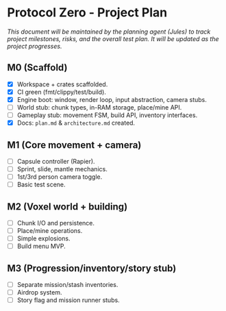 # Protocol Zero - Project Plan

*This document will be maintained by the planning agent (Jules) to track project milestones, risks, and the overall test plan. It will be updated as the project progresses.*

## M0 (Scaffold)

- [x] Workspace + crates scaffolded.
- [x] CI green (fmt/clippy/test/build).
- [x] Engine boot: window, render loop, input abstraction, camera stubs.
- [ ] World stub: chunk types, in-RAM storage, place/mine API.
- [ ] Gameplay stub: movement FSM, build API, inventory interfaces.
- [x] Docs: `plan.md` & `architecture.md` created.

## M1 (Core movement + camera)

- [ ] Capsule controller (Rapier).
- [ ] Sprint, slide, mantle mechanics.
- [ ] 1st/3rd person camera toggle.
- [ ] Basic test scene.

## M2 (Voxel world + building)

- [ ] Chunk I/O and persistence.
- [ ] Place/mine operations.
- [ ] Simple explosions.
- [ ] Build menu MVP.

## M3 (Progression/inventory/story stub)

- [ ] Separate mission/stash inventories.
- [ ] Airdrop system.
- [ ] Story flag and mission runner stubs.
